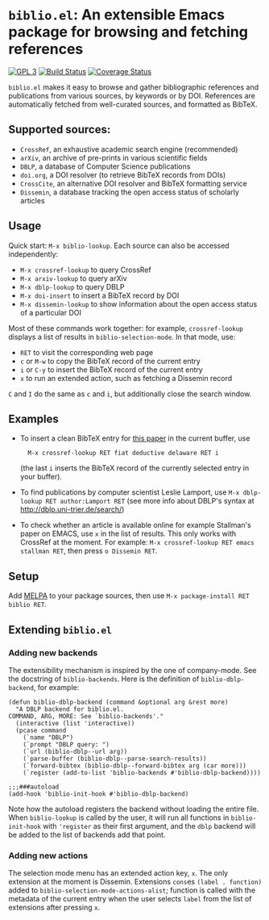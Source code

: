 # `biblio.el`: An extensible Emacs package for browsing and fetching references
[![GPL 3](https://img.shields.io/badge/license-GPLv3-blue.svg)](COPYING)
[![Build Status](https://travis-ci.org/cpitclaudel/biblio.el.svg?branch=master)](https://travis-ci.org/cpitclaudel/biblio.el)
[![Coverage Status](https://coveralls.io/repos/github/cpitclaudel/biblio.el/badge.svg?branch=master)](https://coveralls.io/github/cpitclaudel/biblio.el?branch=master)
<!-- [![MELPA](http://melpa.org/packages/biblio-badge.svg)](http://melpa.org/#/company-coq) -->

`biblio.el` makes it easy to browse and gather bibliographic references and
publications from various sources, by keywords or by DOI.  References are
automatically fetched from well-curated sources, and formatted as BibTeX.

## Supported sources:

* `CrossRef`, an exhaustive academic search engine (recommended)
* `arXiv`, an archive of pre-prints in various scientific fields
* `DBLP`, a database of Computer Science publications
* `doi.org`, a DOI resolver (to retrieve BibTeX records from DOIs)
* `CrossCite`, an alternative DOI resolver and BibTeX formatting service
* `Dissemin`, a database tracking the open access status of scholarly articles

## Usage

Quick start: `M-x biblio-lookup`.  Each source can also be accessed independently:

* `M-x crossref-lookup` to query CrossRef
* `M-x arxiv-lookup` to query arXiv
* `M-x dblp-lookup` to query DBLP
* `M-x doi-insert` to insert a BibTeX record by DOI
* `M-x dissemin-lookup` to show information about the open access status of a
  particular DOI

Most of these commands work together: for example, `crossref-lookup` displays a
list of results in `biblio-selection-mode`.  In that mode, use:

* `RET` to visit the corresponding web page
* `c` or `M-w` to copy the BibTeX record of the current entry
* `i` or `C-y` to insert the BibTeX record of the current entry
* `x` to run an extended action, such as fetching a Dissemin record

`C` and `I` do the same as `c` and `i`, but additionally close the search window.

## Examples

* To insert a clean BibTeX entry for
  [this paper](http://doi.org/10.1145/2676726.2677006) in the current buffer,
  use

        M-x crossref-lookup RET fiat deductive delaware RET i

  (the last `i` inserts the BibTeX record of the currently selected entry in your buffer).

* To find publications by computer scientist Leslie Lamport, use `M-x
  dblp-lookup RET author:Lamport RET` (see more info about DBLP's syntax at
  <http://dblp.uni-trier.de/search/>)

* To check whether an article is available online for example Stallman's paper
  on EMACS, use `x` in the list of results.  This only works with CrossRef at
  the moment.  For example: `M-x crossref-lookup RET emacs stallman RET`, then
  press `o Dissemin RET`.

## Setup

Add [MELPA](http://melpa.org/#/getting-started) to your package sources, then
use `M-x package-install RET biblio RET`.

## Extending `biblio.el`

### Adding new backends

The extensibility mechanism is inspired by the one of company-mode.  See the
docstring of `biblio-backends`.  Here is the definition of `biblio-dblp-backend`,
for example:

```elisp
(defun biblio-dblp-backend (command &optional arg &rest more)
  "A DBLP backend for biblio.el.
COMMAND, ARG, MORE: See `biblio-backends'."
  (interactive (list 'interactive))
  (pcase command
    (`name "DBLP")
    (`prompt "DBLP query: ")
    (`url (biblio-dblp--url arg))
    (`parse-buffer (biblio-dblp--parse-search-results))
    (`forward-bibtex (biblio-dblp--forward-bibtex arg (car more)))
    (`register (add-to-list 'biblio-backends #'biblio-dblp-backend))))

;;;###autoload
(add-hook 'biblio-init-hook #'biblio-dblp-backend)
```

Note how the autoload registers the backend without loading the entire file.
When `biblio-lookup` is called by the user, it will run all functions in
`biblio-init-hook` with `'register` as their first argument, and the `dblp`
backend will be added to the list of backends add that point.

### Adding new actions

The selection mode menu has an extended action key, `x`.  The only extension at
the moment is Dissemin. Extensions `cons`es `(label . function)` added to
`biblio-selection-mode-actions-alist`; function is called with the metadata of
the current entry when the user selects `label` from the list of extensions
after pressing `x`.
